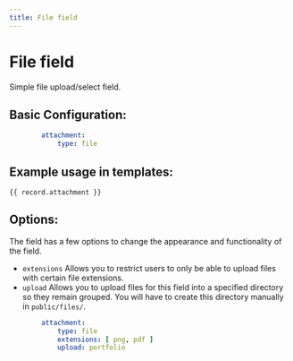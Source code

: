 ```yaml
---
title: File field
---
```

File field
==========

Simple file upload/select field.

## Basic Configuration:

```yaml
        attachment:
            type: file
```

## Example usage in templates:

```twig
{{ record.attachment }}
```

## Options:

The field has a few options to change the appearance and functionality of the
field.

* `extensions` Allows you to restrict users to only be able to upload files with
  certain file extensions.
* `upload` Allows you to upload files for this field into a specified directory so they remain grouped. You will have to create this directory manually in `public/files/`.

```yaml
        attachment:
            type: file
            extensions: [ png, pdf ]
            upload: portfolio
```
